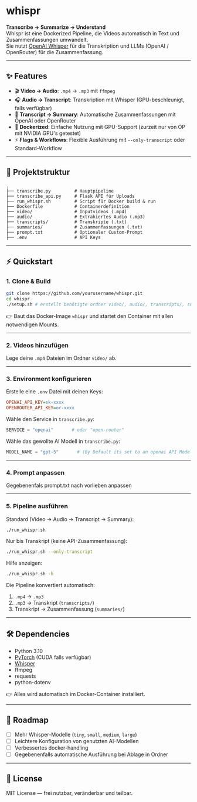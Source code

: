 # whispr

**Transcribe → Summarize → Understand**  
Whispr ist eine Dockerized Pipeline, die Videos automatisch in Text und Zusammenfassungen umwandelt.  
Sie nutzt [OpenAI Whisper](https://github.com/openai/whisper) für die Transkription und LLMs (OpenAI / OpenRouter) für die Zusammenfassung.

---

## ✨ Features

- 🎬 **Video → Audio**: `.mp4` → `.mp3` mit `ffmpeg`
- 🎧 **Audio → Transcript**: Transkription mit Whisper (GPU-beschleunigt, falls verfügbar)
- 📝 **Transcript → Summary**: Automatische Zusammenfassungen mit OpenAI oder OpenRouter
- 🐳 **Dockerized**: Einfache Nutzung mit GPU-Support (zurzeit nur von OP mit NVIDIA GPU's getestet)
- ⚡ **Flags & Workflows**: Flexible Ausführung mit `--only-transcript` oder Standard-Workflow

---

## 📂 Projektstruktur

```
.
├── transcribe.py         # Hauptpipeline
├── transcribe_api.py     # Flask API für Uploads
├── run_whispr.sh         # Script für Docker build & run
├── Dockerfile            # Containerdefinition
├── video/                # Inputvideos (.mp4)
├── audio/                # Extrahiertes Audio (.mp3)
├── transcripts/          # Transkripte (.txt)
├── summaries/            # Zusammenfassungen (.txt)
├── prompt.txt            # Optionaler Custom-Prompt
├── .env                  # API Keys
```

---

## ⚡ Quickstart

### 1. Clone & Build
```bash
git clone https://github.com/yourusername/whispr.git
cd whispr
./setup.sh # erstellt benötigte ordner video/, audio/, transcripts/, summaries/
```

👉 Baut das Docker-Image `whispr` und startet den Container mit allen notwendigen Mounts.

---

### 2. Videos hinzufügen
Lege deine `.mp4` Dateien im Ordner `video/` ab.

---

### 3. Environment konfigurieren
Erstelle eine `.env` Datei mit deinen Keys:

```ini
OPENAI_API_KEY=sk-xxxx
OPENROUTER_API_KEY=or-xxxx
```

Wähle den Service in `transcribe.py`:
```python
SERVICE = "openai"       # oder "open-router"
```

Wähle das gewollte AI Modell in `transcribe.py`:
```python
MODEL_NAME = "gpt-5"       # (By Default its set to an openai API Model)
```

---

### 4. Prompt anpassen
Gegebenenfals prompt.txt nach vorlieben anpassen

---

### 5. Pipeline ausführen
Standard (Video → Audio → Transcript → Summary):
```bash
./run_whispr.sh
```
Nur bis Transkript (keine API-Zusammenfassung):
```bash
./run_whispr.sh --only-transcript
```
Hilfe anzeigen:
```bash
./run_whispr.sh -h
```

Die Pipeline konvertiert automatisch:

1. `.mp4` → `.mp3`
2. `.mp3` → Transkript (`transcripts/`)
3. Transkript → Zusammenfassung (`summaries/`)

---

## 🛠 Dependencies

- Python 3.10
- [PyTorch](https://pytorch.org/) (CUDA falls verfügbar)
- [Whisper](https://github.com/openai/whisper)
- ffmpeg
- requests
- python-dotenv

👉 Alles wird automatisch im Docker-Container installiert.

---

## 📌 Roadmap

- [ ] Mehr Whisper-Modelle (`tiny`, `small`, `medium`, `large`)
- [ ] Leichtere Konfiguration von genutzten AI-Modellen
- [ ] Verbessertes docker-handling
- [ ] Gegebenenfalls automatische Ausführung bei Ablage in Ordner

---

## 📄 License

MIT License — frei nutzbar, veränderbar und teilbar.
